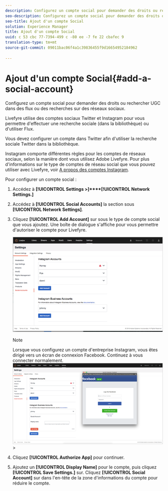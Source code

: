 ```yaml
---
description: Configurez un compte social pour demander des droits ou rechercher UGC dans des flux ou des recherches sur des réseaux sociaux.
seo-description: Configurez un compte social pour demander des droits ou rechercher UGC dans des flux ou des recherches sur des réseaux sociaux.
seo-title: Ajout d'un compte Social
solution: Experience Manager
title: Ajout d'un compte Social
uuid: c 53 cbc 77-7394-499 c -80 ee -7 fe 22 cbafec 9
translation-type: tm+mt
source-git-commit: 09011bac06f4a1c39836455f9d16654952184962

---
```



# Ajout d&#39;un compte Social{#add-a-social-account}

Configurez un compte social pour demander des droits ou rechercher UGC dans des flux ou des recherches sur des réseaux sociaux.

Livefyre utilise des comptes sociaux Twitter et Instagram pour vous permettre d&#39;effectuer une recherche sociale (dans la bibliothèque) ou d&#39;utiliser Flux.

Vous devez configurer un compte dans Twitter afin d&#39;utiliser la recherche sociale Twitter dans la bibliothèque.

Instagram comporte différentes règles pour les comptes de réseaux sociaux, selon la manière dont vous utilisez Adobe Livefyre. Pour plus d&#39;informations sur le type de comptes de réseau social que vous pouvez utiliser avec Livefyre, voir [A propos des comptes Instagram](/help/using/c-users-creating-accounts-with-studio-access/t-configure-social-accout-instagram/c-about-instagram-accounts.md#c_about_instagram_accounts).

Pour configurer un compte social :

1. Accédez à **[!UICONTROL Settings >]****[!UICONTROL Network Settings.]**
1. Accédez à **[!UICONTROL Social Accounts]** la section sous **[!UICONTROL Network Settings]**.
1. Cliquez **[!UICONTROL Add Account]** sur sous le type de compte social que vous ajoutez. Une boîte de dialogue s&#39;affiche pour vous permettre d&#39;autoriser le compte pour Livefyre.

   ![](assets/i_settings_social_insta.png)

   >[!NOTE]
   >
   >Lorsque vous configurez un compte d&#39;entreprise Instagram, vous êtes dirigé vers un écran de connexion Facebook. Continuez à vous connecter normalement. ![](assets/i_insta_biz_facebook_dialog.png) &gt;

1. Cliquez **[!UICONTROL Authorize App]** pour continuer.
1. Ajoutez un **[!UICONTROL Display Name]** pour le compte, puis cliquez **[!UICONTROL Save Settings.]** sur. Cliquez **[!UICONTROL Social Account]** sur dans l&#39;en-tête de la zone d&#39;informations du compte pour réduire le compte.
